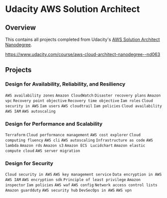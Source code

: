 # Udacity AWS Solution Architect


## Overview
This contains all projects completed from Udacity's [AWS Solution Architect Nanodegree](https://www.udacity.com/course/aws-cloud-architect-nanodegree--nd063).

https://www.udacity.com/course/aws-cloud-architect-nanodegree--nd063

## Projects

### Design for Availability, Reliability, and Resiliency
`AWS availability zones` `Amazon CloudWatch` `Disaster recovery plans`  `Amazon vpc`   `Recovery point objective`   `Recovery time objective`   `Iam roles`   `Cloud security in AWS`   `Iam users`   `AWS cloudtrail`   `Iam policies`   `Cloud availability`   `AWS IAM`   `AWS autoscaling`


### Design for Performance and Scalability
`Terraform`   `Cloud performance management`   `AWS cost explorer`   `Cloud computing fluency`   `AWS cli`   `AWS autoscaling`   `Infrastructure as code`   `AWS lambda`   `Amazon rds`   `Amazon s3`   `Amazon ECS`  ` Lucidchart`   `Amazon elastic compute cloud`   `AWS server migration`


### Design for Security
`Cloud security in AWS`   `AWS key management service`   `Data encryption in AWS`   `AWS IAM`   `AWS encryption sdk`   `Principle of least privilege`   `Amazon inspector`   `Iam policies`   `AWS waf`   `AWS config`   `Network access control lists`   `Amazon guardduty`   `AWS security hub`   `DevSecOps in AWS`   `AWS vpn`